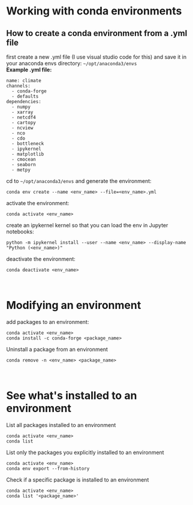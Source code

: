 # Working with conda environments

## How to create a conda environment from a .yml file
first create a new .yml file (I use visual studio code for this) and save it in your anaconda envs directory: `~/opt/anaconda3/envs`
<br>
**Example .yml file:**
```
name: climate
channels:
  - conda-forge
  - defaults
dependencies:
  - numpy
  - xarray
  - netcdf4
  - cartopy
  - ncview
  - nco
  - cdo
  - bottleneck
  - ipykernel
  - matplotlib
  - cmocean
  - seaborn
  - metpy
```

cd to `~/opt/anaconda3/envs` and generate the environment:
```
conda env create --name <env_name> --file=<env_name>.yml
```

activate the environment:
```
conda activate <env_name>
```

create an ipykernel kernel so that you can load the env in Jupyter notebooks: 
```
python -m ipykernel install --user --name <env_name> --display-name "Python (<env_name>)"
```

deactivate the environment:
```
conda deactivate <env_name>
```
<br>

# Modifying an environment
add packages to an environment:
```
conda activate <env_name>
conda install -c conda-forge <package_name>
```

Uninstall a package from an environment
```
conda remove -n <env_name> <package_name>
```

<br>

# See what's installed to an environment
List all packages installed to an environment
```
conda activate <env_name>
conda list
```

List only the packages you explicitly installed to an environment
```
conda activate <env_name>
conda env export --from-history
```

Check if a specific package is installed to an environment
```
conda activate <env_name>
conda list '<package_name>'
```